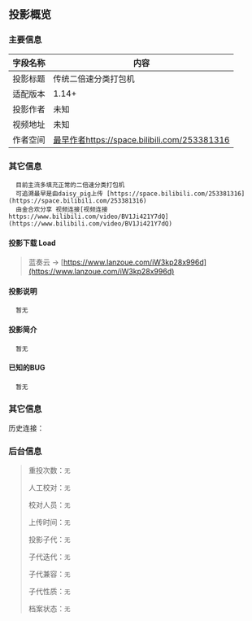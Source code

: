 ## 投影概览
### 主要信息
| 字段名称   | 内容           |
| ---------- | -------------- |
| 投影标题   |传统二倍速分类打包机               | 
| 适配版本   |1.14+               | 
| 投影作者   |未知               | 
| 视频地址   |未知               | 
| 作者空间   |[最早作者https://space.bilibili.com/253381316](https://space.bilibili.com/253381316)               | 

### 其它信息
      目前主流多填充正常的二倍速分类打包机
      可追溯最早是由daisy_pig上传 [https://space.bilibili.com/253381316](https://space.bilibili.com/253381316)
      由金合欢分享 视频连接[视频连接https://www.bilibili.com/video/BV1Ji421Y7dQ](https://www.bilibili.com/video/BV1Ji421Y7dQ)

#### 投影下载 Load

> 蓝奏云 → [https://www.lanzoue.com/iW3kp28x996d](https://www.lanzoue.com/iW3kp28x996d)

#### 投影说明
      暂无

#### 投影简介
      暂无

#### 已知的BUG
      暂无

### 其它信息
历史连接：[]()

### 后台信息

> 重投次数：`无`
> 
> 人工校对：`无`
> 
> 校对人员：`无`
> 
> 上传时间：`无`
> 
> 投影子代：`无`
> 
> 子代迭代：`无`
> 
> 子代兼容：`无`
> 
> 子代性质：`无`
> 
> 档案状态：`无`
